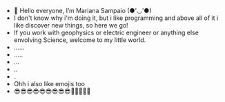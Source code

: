 - 👋 Hello everyone, I’m Mariana Sampaio (●'◡'●)
- I don't know why i'm doing it, but i like programming and above all of it i like discover new things, so here we go!
- If you work with geophysics or electric engineer or anything else envolving Science, welcome to my little world.
- ......
- .....
- ...
- ..
- .
- Ohh i also like emojis too
- 😎😎😎😎😎😎😎😎😎🦉🦉🦉🦉🦉


<!---
samppaiomari/samppaiomari is a ✨ special ✨ repository because its `README.md` (this file) appears on your GitHub profile.
You can click the Preview link to take a look at your changes.
--->
